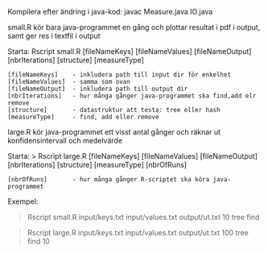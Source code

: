 

Kompilera efter ändring i java-kod:
    javac Measure.java IO.java


small.R kör bara java-programmet en gång och plottar resultat i pdf i output, samt ger res i textfil i output

  Starta:
    Rscript small.R [fileNameKeys] [fileNameValues] [fileNameOutput] [nbrIterations] [structure] [measureType]

    [fileNameKeys]    - inkludera path till input dir för enkelhet
    [fileNameValues]  - samma som ovan
    [fileNameOutput]  - inkludera path till output dir
    [nbrIterations]   - hur många gånger java-programmet ska find,add elr remove
    [structure]       - datastruktur att testa: tree eller hash
    [measureType]     - find, add eller remove



large.R kör java-programmet ett visst antal gånger och räknar ut konfidensintervall och medelvärde

  Starta:
    > Rscript large.R [fileNameKeys] [fileNameValues] [fileNameOutput] [nbrIterations] [structure] [measureType] [nbrOfRuns]

    [nbrOfRuns]       - hur många gånger R-scriptet ska köra java-programmet  



Exempel:

  > Rscript small.R input/keys.txt input/values.txt output/ut.txt 10 tree find

  > Rscript large.R input/keys.txt input/values.txt output/ut.txt 100 tree find 10
